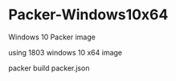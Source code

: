 # Packer-Windows10x64
Windows 10 Packer image

using 1803 windows 10 x64 image

packer build packer.json